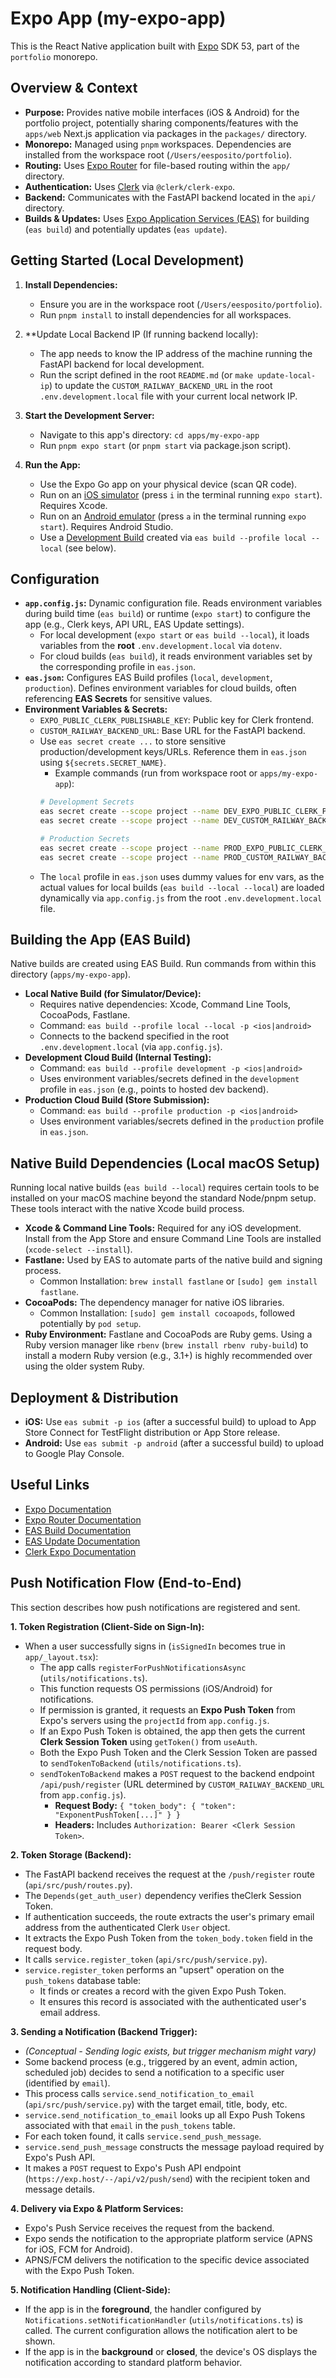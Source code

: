 # Expo App (my-expo-app)

This is the React Native application built with [Expo](https://expo.dev) SDK 53, part of the `portfolio` monorepo.

## Overview & Context

*   **Purpose:** Provides native mobile interfaces (iOS & Android) for the portfolio project, potentially sharing components/features with the `apps/web` Next.js application via packages in the `packages/` directory.
*   **Monorepo:** Managed using `pnpm` workspaces. Dependencies are installed from the workspace root (`/Users/eesposito/portfolio`).
*   **Routing:** Uses [Expo Router](https://docs.expo.dev/router/introduction/) for file-based routing within the `app/` directory.
*   **Authentication:** Uses [Clerk](https://clerk.com/) via `@clerk/clerk-expo`.
*   **Backend:** Communicates with the FastAPI backend located in the `api/` directory.
*   **Builds & Updates:** Uses [Expo Application Services (EAS)](https://expo.dev/eas) for building (`eas build`) and potentially updates (`eas update`).

## Getting Started (Local Development)

1.  **Install Dependencies:**
    *   Ensure you are in the workspace root (`/Users/eesposito/portfolio`).
    *   Run `pnpm install` to install dependencies for all workspaces.

2.  **Update Local Backend IP (If running backend locally):
    *   The app needs to know the IP address of the machine running the FastAPI backend for local development.
    *   Run the script defined in the root `README.md` (or `make update-local-ip`) to update the `CUSTOM_RAILWAY_BACKEND_URL` in the root `.env.development.local` file with your current local network IP.

3.  **Start the Development Server:**
    *   Navigate to this app's directory: `cd apps/my-expo-app`
    *   Run `pnpm expo start` (or `pnpm start` via package.json script).

4.  **Run the App:**
    *   Use the Expo Go app on your physical device (scan QR code).
    *   Run on an [iOS simulator](https://docs.expo.dev/workflow/ios-simulator/) (press `i` in the terminal running `expo start`). Requires Xcode.
    *   Run on an [Android emulator](https://docs.expo.dev/workflow/android-studio-emulator/) (press `a` in the terminal running `expo start`). Requires Android Studio.
    *   Use a [Development Build](https://docs.expo.dev/develop/development-builds/introduction/) created via `eas build --profile local --local` (see below).

## Configuration

*   **`app.config.js`:** Dynamic configuration file. Reads environment variables during build time (`eas build`) or runtime (`expo start`) to configure the app (e.g., Clerk keys, API URL, EAS Update settings).
    *   For local development (`expo start` or `eas build --local`), it loads variables from the **root** `.env.development.local` via `dotenv`.
    *   For cloud builds (`eas build`), it reads environment variables set by the corresponding profile in `eas.json`.
*   **`eas.json`:** Configures EAS Build profiles (`local`, `development`, `production`). Defines environment variables for cloud builds, often referencing **EAS Secrets** for sensitive values.
*   **Environment Variables & Secrets:**
    *   `EXPO_PUBLIC_CLERK_PUBLISHABLE_KEY`: Public key for Clerk frontend.
    *   `CUSTOM_RAILWAY_BACKEND_URL`: Base URL for the FastAPI backend.
    *   Use `eas secret create ...` to store sensitive production/development keys/URLs. Reference them in `eas.json` using `${secrets.SECRET_NAME}`.
        *   Example commands (run from workspace root or `apps/my-expo-app`):
          ```bash
          # Development Secrets
          eas secret create --scope project --name DEV_EXPO_PUBLIC_CLERK_PUBLISHABLE_KEY --value <PASTE_DEV_CLERK_KEY> --type string
          eas secret create --scope project --name DEV_CUSTOM_RAILWAY_BACKEND_URL --value <PASTE_DEV_BACKEND_URL> --type string
          
          # Production Secrets
          eas secret create --scope project --name PROD_EXPO_PUBLIC_CLERK_PUBLISHABLE_KEY --value <PASTE_PROD_CLERK_KEY> --type string
          eas secret create --scope project --name PROD_CUSTOM_RAILWAY_BACKEND_URL --value <PASTE_PROD_BACKEND_URL> --type string
          ```
    *   The `local` profile in `eas.json` uses dummy values for env vars, as the actual values for local builds (`eas build --local --local`) are loaded dynamically via `app.config.js` from the root `.env.development.local` file.

## Building the App (EAS Build)

Native builds are created using EAS Build. Run commands from within this directory (`apps/my-expo-app`).

*   **Local Native Build (for Simulator/Device):**
    *   Requires native dependencies: Xcode, Command Line Tools, CocoaPods, Fastlane.
    *   Command: `eas build --profile local --local -p <ios|android>`
    *   Connects to the backend specified in the root `.env.development.local` (via `app.config.js`).
*   **Development Cloud Build (Internal Testing):**
    *   Command: `eas build --profile development -p <ios|android>`
    *   Uses environment variables/secrets defined in the `development` profile in `eas.json` (e.g., points to hosted dev backend).
*   **Production Cloud Build (Store Submission):**
    *   Command: `eas build --profile production -p <ios|android>`
    *   Uses environment variables/secrets defined in the `production` profile in `eas.json`.

## Native Build Dependencies (Local macOS Setup)

Running local native builds (`eas build --local`) requires certain tools to be installed on your macOS machine beyond the standard Node/pnpm setup. These tools interact with the native Xcode build process.

*   **Xcode & Command Line Tools:** Required for any iOS development. Install from the App Store and ensure Command Line Tools are installed (`xcode-select --install`).
*   **Fastlane:** Used by EAS to automate parts of the native build and signing process.
    *   Common Installation: `brew install fastlane` or `[sudo] gem install fastlane`.
*   **CocoaPods:** The dependency manager for native iOS libraries.
    *   Common Installation: `[sudo] gem install cocoapods`, followed potentially by `pod setup`.
*   **Ruby Environment:** Fastlane and CocoaPods are Ruby gems. Using a Ruby version manager like `rbenv` (`brew install rbenv ruby-build`) to install a modern Ruby version (e.g., 3.1+) is highly recommended over using the older system Ruby.

## Deployment & Distribution

*   **iOS:** Use `eas submit -p ios` (after a successful build) to upload to App Store Connect for TestFlight distribution or App Store release.
*   **Android:** Use `eas submit -p android` (after a successful build) to upload to Google Play Console.

## Useful Links

*   [Expo Documentation](https://docs.expo.dev/)
*   [Expo Router Documentation](https://docs.expo.dev/router/introduction/)
*   [EAS Build Documentation](https://docs.expo.dev/build/introduction/)
*   [EAS Update Documentation](https://docs.expo.dev/eas-update/introduction/)
*   [Clerk Expo Documentation](https://clerk.com/docs/references/expo)

## Push Notification Flow (End-to-End)

This section describes how push notifications are registered and sent.

**1. Token Registration (Client-Side on Sign-In):**
   *   When a user successfully signs in (`isSignedIn` becomes true in `app/_layout.tsx`):
       *   The app calls `registerForPushNotificationsAsync` (`utils/notifications.ts`).
       *   This function requests OS permissions (iOS/Android) for notifications.
       *   If permission is granted, it requests an **Expo Push Token** from Expo's servers using the `projectId` from `app.config.js`.
       *   If an Expo Push Token is obtained, the app then gets the current **Clerk Session Token** using `getToken()` from `useAuth`.
       *   Both the Expo Push Token and the Clerk Session Token are passed to `sendTokenToBackend` (`utils/notifications.ts`).
       *   `sendTokenToBackend` makes a `POST` request to the backend endpoint `/api/push/register` (URL determined by `CUSTOM_RAILWAY_BACKEND_URL` from `app.config.js`).
           *   **Request Body:** ` { "token_body": { "token": "ExponentPushToken[...]" } } `
           *   **Headers:** Includes `Authorization: Bearer <Clerk Session Token>`.

**2. Token Storage (Backend):**
   *   The FastAPI backend receives the request at the `/push/register` route (`api/src/push/routes.py`).
   *   The `Depends(get_auth_user)` dependency verifies  theClerk Session Token.
   *   If authentication succeeds, the route extracts the user's primary email address from the authenticated Clerk `User` object.
   *   It extracts the Expo Push Token from the `token_body.token` field in the request body.
   *   It calls `service.register_token` (`api/src/push/service.py`).
   *   `service.register_token` performs an "upsert" operation on the `push_tokens` database table: 
       *   It finds or creates a record with the given Expo Push Token.
       *   It ensures this record is associated with the authenticated user's email address.

**3. Sending a Notification (Backend Trigger):**
   *   *(Conceptual - Sending logic exists, but trigger mechanism might vary)*
   *   Some backend process (e.g., triggered by an event, admin action, scheduled job) decides to send a notification to a specific user (identified by `email`).
   *   This process calls `service.send_notification_to_email` (`api/src/push/service.py`) with the target email, title, body, etc.
   *   `service.send_notification_to_email` looks up all Expo Push Tokens associated with that `email` in the `push_tokens` table.
   *   For each token found, it calls `service.send_push_message`.
   *   `service.send_push_message` constructs the message payload required by Expo's Push API.
   *   It makes a `POST` request to Expo's Push API endpoint (`https://exp.host/--/api/v2/push/send`) with the recipient token and message details.

**4. Delivery via Expo & Platform Services:**
   *   Expo's Push Service receives the request from the backend.
   *   Expo sends the notification to the appropriate platform service (APNS for iOS, FCM for Android).
   *   APNS/FCM delivers the notification to the specific device associated with the Expo Push Token.

**5. Notification Handling (Client-Side):**
   *   If the app is in the **foreground**, the handler configured by `Notifications.setNotificationHandler` (`utils/notifications.ts`) is called. The current configuration allows the notification alert to be shown.
   *   If the app is in the **background** or **closed**, the device's OS displays the notification according to standard platform behavior.
